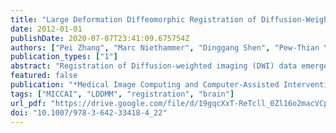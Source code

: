 ```yaml
---
title: "Large Deformation Diffeomorphic Registration of Diffusion-Weighted Images"
date: 2012-01-01
publishDate: 2020-07-07T23:41:09.675754Z
authors: ["Pei Zhang", "Marc Niethammer", "Dinggang Shen", "Pew-Thian Yap"]
publication_types: ["1"]
abstract: "Registration of Diffusion-weighted imaging (DWI) data emerges as an important topic in magnetic resonance (MR) image analysis. As existing methods are often designed for specific diffusion models, it is difficult to fit to the registered data different models other than the one used for registration. In this paper we describe a diffeomorphic registration algorithm for DWI data in a large deformation setting. Our method generates spatially normalized DWI data and it is thus possible to fit various diffusion models after registration for comparison purposes. Our algorithm includes (1) a reorientation component, where each diffusion profile (DWI signal as a function on a unit sphere) is decomposed, reoriented and recomposed to form the orientation-corrected DWI profile, and (2) a large deformation diffeomorphic registration component to ensure one-to-one mapping in a large-structural-variation scenario. In addition our algorithm uses a geodesic shooting mechanism to avoid the huge computational resources that are needed to register high-dimensional vector-valued data. We also incorporate into our algorithm a multi-kernel strategy where anatomical structures at different scales are considered simultaneously during registration. We demonstrate the efficacy of our method using in vivo data."
featured: false
publication: "*Medical Image Computing and Computer-Assisted Intervention - MICCAI 2012 - 15th International Conference, Nice, France, October 1-5, 2012, Proceedings, Part II*"
tags: ["MICCAI", "LDDMM", "registration", "brain"]
url_pdf: "https://drive.google.com/file/d/19gqcXxT-ReTcll_0Zl16o2macVCpblQ6"
doi: "10.1007/978-3-642-33418-4_22"
---
```


